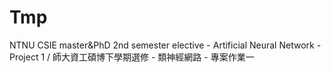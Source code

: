 # Tmp
NTNU CSIE master&amp;PhD 2nd semester elective - Artificial Neural Network - Project 1 / 師大資工碩博下學期選修 - 類神經網路 - 專案作業一
